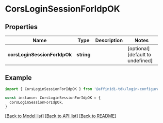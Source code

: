 # CorsLoginSessionForIdpOK

## Properties

| Name                         | Type       | Description | Notes                             |
| ---------------------------- | ---------- | ----------- | --------------------------------- |
| **corsLoginSessionForIdpOk** | **string** |             | [optional] [default to undefined] |

## Example

```typescript
import { CorsLoginSessionForIdpOK } from '@affinidi-tdk/login-configuration-client'

const instance: CorsLoginSessionForIdpOK = {
  corsLoginSessionForIdpOk,
}
```

[[Back to Model list]](../README.md#documentation-for-models) [[Back to API list]](../README.md#documentation-for-api-endpoints) [[Back to README]](../README.md)
